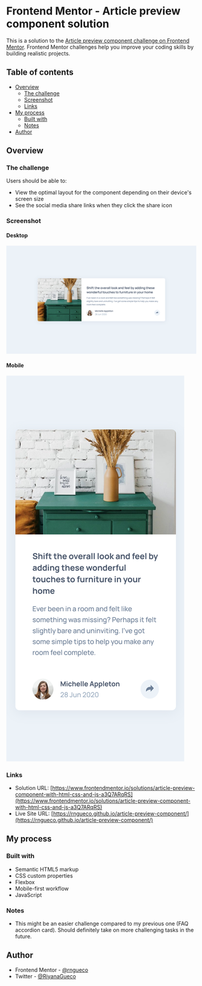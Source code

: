 # Frontend Mentor - Article preview component solution

This is a solution to the [Article preview component challenge on Frontend Mentor](https://www.frontendmentor.io/challenges/article-preview-component-dYBN_pYFT). Frontend Mentor challenges help you improve your coding skills by building realistic projects. 

## Table of contents

- [Overview](#overview)
  - [The challenge](#the-challenge)
  - [Screenshot](#screenshot)
  - [Links](#links)
- [My process](#my-process)
  - [Built with](#built-with)
  - [Notes](#notes)
- [Author](#author)

## Overview

### The challenge

Users should be able to:

- View the optimal layout for the component depending on their device's screen size
- See the social media share links when they click the share icon

### Screenshot

#### Desktop

![](images/screenshot-desktop.png)

#### Mobile
![](images/screenshot-mobile.png)

### Links

- Solution URL: [https://www.frontendmentor.io/solutions/article-preview-component-with-html-css-and-js-a3Q7ARqRS](https://www.frontendmentor.io/solutions/article-preview-component-with-html-css-and-js-a3Q7ARqRS)
- Live Site URL: [https://rngueco.github.io/article-preview-component/](https://rngueco.github.io/article-preview-component/)

## My process

### Built with

- Semantic HTML5 markup
- CSS custom properties
- Flexbox
- Mobile-first workflow
- JavaScript

### Notes

- This might be an easier challenge compared to my previous one (FAQ accordion card). Should definitely take on more challenging tasks in the future.

## Author

- Frontend Mentor - [@rngueco](https://www.frontendmentor.io/profile/rngueco)
- Twitter - [@RiyanaGueco](https://www.twitter.com/RiyanaGueco)